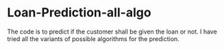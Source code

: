 # Loan-Prediction-all-algo
The code is to predict if the customer shall be given the loan or not. I have tried all the variants of possible algorithms for the prediction.
